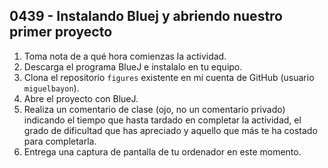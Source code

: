 ## 0439 - Instalando Bluej y abriendo nuestro primer proyecto

1. Toma nota de a qué hora comienzas la actividad.
1. Descarga el programa BlueJ e instalalo en tu equipo.
2. Clona el repositorio `figures` existente en mi cuenta de GitHub (usuario `miguelbayon`).
2. Abre el proyecto con BlueJ.
8. Realiza un comentario de clase (ojo, no un comentario privado) indicando el tiempo que hasta tardado en completar la actividad, el grado de dificultad que has apreciado y aquello que más te ha costado para completarla.
7. Entrega una captura de pantalla de tu ordenador en este momento.
